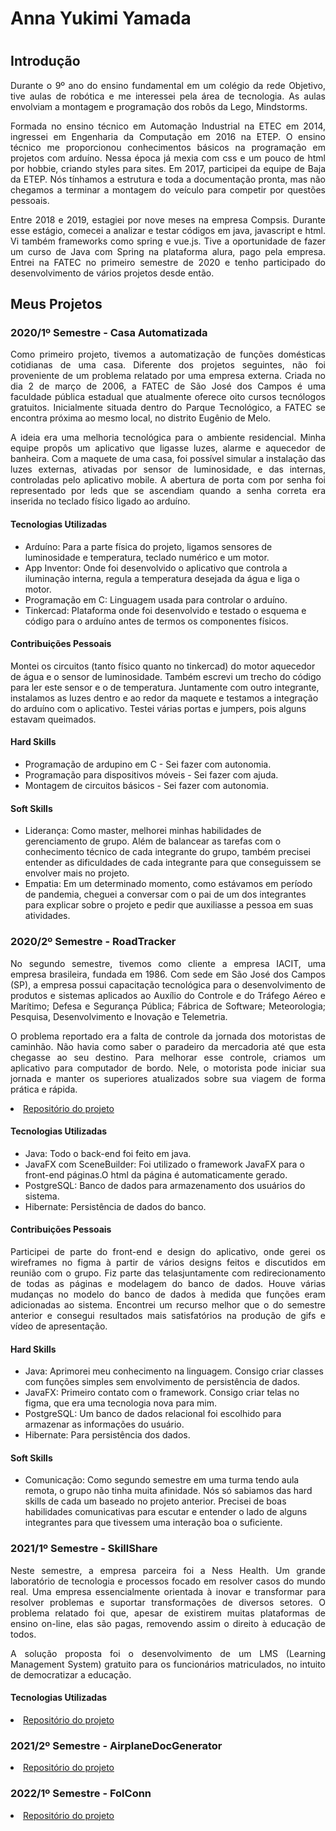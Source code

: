 <h1>Anna Yukimi Yamada<h1>

## Introdução

<p align="justify">Durante o 9º ano do ensino fundamental em um colégio da rede Objetivo, tive aulas de robótica e me interessei pela área de tecnologia. As aulas envolviam a montagem e programação dos robôs da Lego, Mindstorms.</p>

<p align="justify">Formada no ensino técnico em Automação Industrial na ETEC em 2014, ingressei em Engenharia da Computação em 2016 na ETEP. O ensino técnico me proporcionou conhecimentos básicos na programação em projetos com arduíno. Nessa época já mexia com css e um pouco de html por hobbie, criando styles para sites. Em 2017, participei da equipe de Baja da ETEP. Nós tínhamos a estrutura e toda a documentação pronta, mas não chegamos a terminar a montagem do veículo para competir por questões pessoais.</p>

<p align="justify">Entre 2018 e 2019, estagiei por nove meses na empresa Compsis. Durante esse estágio, comecei a analizar e testar códigos em java, javascript e html. Vi também frameworks como spring e vue.js. Tive a oportunidade de fazer um curso de Java com Spring na plataforma alura, pago pela empresa.  Entrei na FATEC no primeiro semestre de 2020 e tenho participado do desenvolvimento de vários projetos desde então.</p>

## Meus Projetos

### 2020/1º Semestre - Casa Automatizada
<p align="justify">Como primeiro projeto, tivemos a automatização de funções domésticas cotidianas de uma casa. Diferente dos projetos seguintes, não foi proveniente de um problema relatado por uma empresa externa. Criada no dia 2 de março de 2006, a FATEC de São José dos Campos é uma faculdade pública estadual que atualmente oferece oito cursos tecnólogos gratuitos. Inicialmente situada dentro do Parque Tecnológico, a FATEC se encontra próxima ao mesmo local, no distrito Eugênio de Melo.</p>
<p align="justify">A ideia era uma melhoria tecnológica para o ambiente residencial. Minha equipe propôs um aplicativo que ligasse luzes, alarme e aquecedor de banheira. Com a maquete de uma casa, foi possível simular a instalação das luzes externas, ativadas por sensor de luminosidade, e das internas, controladas pelo aplicativo mobile. A abertura de porta com por senha foi representado por leds que se ascendiam quando a senha correta era inserida no teclado físico ligado ao arduíno.</p>

#### Tecnologias Utilizadas
- Arduíno: Para a parte física do projeto, ligamos sensores de luminosidade e temperatura, teclado numérico e um motor.
- App Inventor: Onde foi desenvolvido o aplicativo que controla a iluminação interna, regula a temperatura desejada da água e liga o motor.
- Programação em C: Linguagem usada para controlar o arduíno. 
- Tinkercad: Plataforma onde foi desenvolvido e testado o esquema e código para o arduíno antes de termos os componentes físicos.

#### Contribuições Pessoais
<p>Montei os circuitos (tanto físico quanto no tinkercad) do motor aquecedor de água e o sensor de luminosidade. Também escrevi um trecho do código para ler este sensor e o de temperatura. Juntamente com outro integrante, instalamos as luzes dentro e ao redor da maquete e testamos a integração do arduíno com o aplicativo. Testei várias portas e jumpers, pois alguns estavam queimados.</p>
 
#### Hard Skills
- Programação de ardupino em C - Sei fazer com autonomia.
- Programação para dispositivos móveis - Sei fazer com ajuda.
- Montagem de circuitos básicos - Sei fazer com autonomia.

#### Soft Skills
- Liderança: Como master, melhorei minhas habilidades de gerenciamento de grupo. Além de balancear as tarefas com o conhecimento técnico de cada integrante do grupo, também precisei entender as dificuldades de cada integrante para que conseguissem se envolver mais no projeto. 
- Empatia: Em um determinado momento, como estávamos em período de pandemia, cheguei a conversar com o pai de um dos integrantes para explicar sobre o projeto e pedir que auxiliasse a pessoa em suas atividades.

### 2020/2º Semestre - RoadTracker
<p align="justify">No segundo semestre, tivemos como cliente a empresa IACIT, uma empresa brasileira, fundada em 1986. Com sede em São José dos Campos (SP), a empresa possui capacitação tecnológica para o desenvolvimento de produtos e sistemas aplicados ao Auxílio do Controle e do Tráfego Aéreo e Marítimo; Defesa e Segurança Pública; Fábrica de Software; Meteorologia; Pesquisa, Desenvolvimento e Inovação e Telemetria.</p>
<p align="justify">O problema reportado era a falta de controle da jornada dos motoristas de caminhão. Não havia como saber o paradeiro da mercadoria até que esta chegasse ao seu destino. Para melhorar esse controle, criamos um aplicativo para computador de bordo. Nele, o motorista pode iniciar sua jornada e manter os superiores atualizados sobre sua viagem de forma prática e rápida.</p>
<p align="justify"></p>
 
 <li><a href="https://github.com/Syank/PI-JornadaDeMotoristas">Repositório do projeto</a></li>
 
#### Tecnologias Utilizadas
- Java: Todo o back-end foi feito em java.
- JavaFX com SceneBuilder: Foi utilizado o framework JavaFX para o front-end páginas.O html da página é automaticamente gerado.
- PostgreSQL: Banco de dados para armazenamento dos usuários do sistema.
- Hibernate: Persistência de dados do banco.

#### Contribuições Pessoais
<p align="justify">Participei de parte do front-end e design do aplicativo, onde gerei os wireframes no figma à partir de vários designs feitos e discutidos em reunião com o grupo. Fiz parte das telasjuntamente com redirecionamento de todas as páginas e modelagem do banco de dados. Houve várias mudanças no modelo do banco de dados à medida que funções eram adicionadas ao sistema. Encontrei um recurso melhor que o do semestre anterior e consegui resultados mais satisfatórios na produção de gifs e vídeo de apresentação.</p>
 
#### Hard Skills
- Java: Aprimorei meu conhecimento na linguagem. Consigo criar classes com funções simples sem envolvimento de persistência de dados.
- JavaFX: Primeiro contato com o framework. Consigo criar telas no figma, que era uma tecnologia nova para mim.
- PostgreSQL: Um banco de dados relacional foi escolhido para armazenar as informações do usuário.
- Hibernate: Para persistência dos dados.

#### Soft Skills
- Comunicação: Como segundo semestre em uma turma tendo aula remota, o grupo não tinha muita afinidade. Nós só sabiamos das hard skills de cada um baseado no projeto anterior. Precisei de boas habilidades comunicativas para escutar e entender o lado de alguns integrantes para que tivessem uma interação boa o suficiente.
 
### 2021/1º Semestre - SkillShare
<p align="justify">Neste semestre, a empresa parceira foi a Ness Health. Um grande laboratório de tecnologia e processos focado em resolver casos do mundo real. Uma empresa essencialmente orientada à inovar e transformar para resolver problemas e suportar transformações de diversos setores. O problema relatado foi que, apesar de existirem muitas plataformas de ensino on-line, elas são pagas, removendo assim o direito à educação de todos.</p>
<p align="justify">A solução proposta foi o desenvolvimento de um LMS (Learning Management System) gratuito para os funcionários matriculados, no intuito de democratizar a educação.</p>
 
#### Tecnologias Utilizadas
 
<li><a href="https://github.com/giovannialves01/API-RGBA">Repositório do projeto</a></li>

### 2021/2º Semestre - AirplaneDocGenerator
 
 <li><a href="https://github.com/Syank/AirplaneDocGenerator">Repositório do projeto</a></li>

### 2022/1º Semestre - FolConn

 <li><a href="https://github.com/barbaraport/api-claradb">Repositório do projeto</a></li>
 <img align="center" src="https://github.com/YamadaYuu/Portifolio/blob/main/Images/Code%20aquecedor.png"  height="0px">
